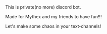 This is private(no more) discord bot.

Made for Mythex and my friends to have fun!!!

Let's make some chaos in your text-channels!
